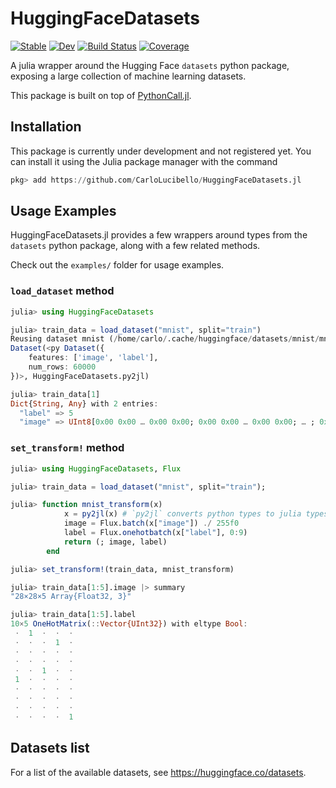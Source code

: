 # HuggingFaceDatasets

[![Stable](https://img.shields.io/badge/docs-stable-blue.svg)](https://CarloLucibello.github.io/HuggingFaceDatasets.jl/stable)
[![Dev](https://img.shields.io/badge/docs-dev-blue.svg)](https://CarloLucibello.github.io/HuggingFaceDatasets.jl/dev)
[![Build Status](https://github.com/CarloLucibello/HuggingFaceDatasets.jl/actions/workflows/CI.yml/badge.svg?branch=main)](https://github.com/CarloLucibello/HuggingFaceDatasets.jl/actions/workflows/CI.yml?query=branch%3Amain)
[![Coverage](https://codecov.io/gh/CarloLucibello/HuggingFaceDatasets.jl/branch/main/graph/badge.svg)](https://codecov.io/gh/CarloLucibello/HuggingFaceDatasets.jl) 

A julia wrapper around the Hugging Face `datasets` python package, exposing a large collection
of machine learning datasets. 

This package is built on top of [PythonCall.jl](https://github.com/cjdoris/PythonCall.jl).

## Installation

This package is currently under development and not registered yet. 
You can install it using the Julia package manager with the command

```julia
pkg> add https://github.com/CarloLucibello/HuggingFaceDatasets.jl
```

## Usage Examples

HuggingFaceDatasets.jl provides a few wrappers around types from the `datasets` python package,
along with a few related methods.

Check out the `examples/` folder for usage examples.

### `load_dataset` method

```julia
julia> using HuggingFaceDatasets

julia> train_data = load_dataset("mnist", split="train")
Reusing dataset mnist (/home/carlo/.cache/huggingface/datasets/mnist/mnist/1.0.0 fda16c03c4ecfb13f165ba7e29cf38129ce035011519968cdaf74894ce91c9d4)
Dataset(<py Dataset({
    features: ['image', 'label'],
    num_rows: 60000
})>, HuggingFaceDatasets.py2jl)

julia> train_data[1]
Dict{String, Any} with 2 entries:
  "label" => 5
  "image" => UInt8[0x00 0x00 … 0x00 0x00; 0x00 0x00 … 0x00 0x00; … ; 0x00 0x00 … 0x00 0x00; 0x00 0x00 … 0x00 0x00]
```

### `set_transform!` method

```julia
julia> using HuggingFaceDatasets, Flux

julia> train_data = load_dataset("mnist", split="train");

julia> function mnist_transform(x)
            x = py2jl(x) # `py2jl` converts python types to julia types. This is the default transform.
            image = Flux.batch(x["image"]) ./ 255f0
            label = Flux.onehotbatch(x["label"], 0:9)
            return (; image, label)
        end

julia> set_transform!(train_data, mnist_transform)

julia> train_data[1:5].image |> summary
"28×28×5 Array{Float32, 3}"

julia> train_data[1:5].label
10×5 OneHotMatrix(::Vector{UInt32}) with eltype Bool:
 ⋅  1  ⋅  ⋅  ⋅
 ⋅  ⋅  ⋅  1  ⋅
 ⋅  ⋅  ⋅  ⋅  ⋅
 ⋅  ⋅  ⋅  ⋅  ⋅
 ⋅  ⋅  1  ⋅  ⋅
 1  ⋅  ⋅  ⋅  ⋅
 ⋅  ⋅  ⋅  ⋅  ⋅
 ⋅  ⋅  ⋅  ⋅  ⋅
 ⋅  ⋅  ⋅  ⋅  ⋅
 ⋅  ⋅  ⋅  ⋅  1
```

## Datasets list

For a list of the available datasets, see https://huggingface.co/datasets.
